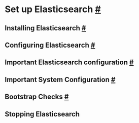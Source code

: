# Set up Elasticsearch [#](https://www.elastic.co/guide/en/elasticsearch/reference/current/setup.html#setup)
## Installing Elasticsearch [#](https://www.elastic.co/guide/en/elasticsearch/reference/current/install-elasticsearch.html#install-elasticsearch)
## Configuring Elasticsearch [#](https://www.elastic.co/guide/en/elasticsearch/reference/current/settings.html#settings)
## Important Elasticsearch configuration [#](https://www.elastic.co/guide/en/elasticsearch/reference/current/important-settings.html#important-settings)
## Important System Configuration [#](https://www.elastic.co/guide/en/elasticsearch/reference/current/system-config.html#system-config)
## Bootstrap Checks [#](https://www.elastic.co/guide/en/elasticsearch/reference/current/bootstrap-checks.html#bootstrap-checks)
## Stopping Elasticsearch #
<!--stackedit_data:
eyJoaXN0b3J5IjpbLTU4MTcxMjMxNCwtMTkwMjI3OTI1OF19
-->
